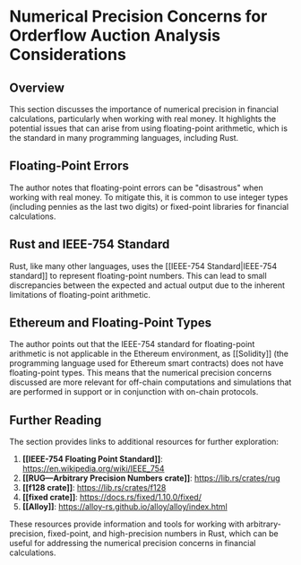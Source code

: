 # Numerical Precision Concerns for Orderflow Auction Analysis Considerations

## Overview
This section discusses the importance of numerical precision in financial calculations, particularly when working with real money. It highlights the potential issues that can arise from using floating-point arithmetic, which is the standard in many programming languages, including Rust.

## Floating-Point Errors
The author notes that floating-point errors can be "disastrous" when working with real money. To mitigate this, it is common to use integer types (including pennies as the last two digits) or fixed-point libraries for financial calculations.

## Rust and IEEE-754 Standard
Rust, like many other languages, uses the [[IEEE-754 Standard|IEEE-754 standard]] to represent floating-point numbers. This can lead to small discrepancies between the expected and actual output due to the inherent limitations of floating-point arithmetic.

## Ethereum and Floating-Point Types
The author points out that the IEEE-754 standard for floating-point arithmetic is not applicable in the Ethereum environment, as [[Solidity]] (the programming language used for Ethereum smart contracts) does not have floating-point types. This means that the numerical precision concerns discussed are more relevant for off-chain computations and simulations that are performed in support or in conjunction with on-chain protocols.

## Further Reading
The section provides links to additional resources for further exploration:

1. **[[IEEE-754 Floating Point Standard]]**: https://en.wikipedia.org/wiki/IEEE_754
2. **[[RUG—Arbitrary Precision Numbers crate]]**: https://lib.rs/crates/rug
3. **[[f128 crate]]**: https://lib.rs/crates/f128
4. **[[fixed crate]]**: https://docs.rs/fixed/1.10.0/fixed/
5. **[[Alloy]]**: https://alloy-rs.github.io/alloy/alloy/index.html

These resources provide information and tools for working with arbitrary-precision, fixed-point, and high-precision numbers in Rust, which can be useful for addressing the numerical precision concerns in financial calculations.
